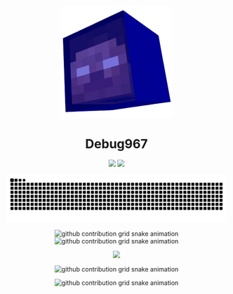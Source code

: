 <div align="center">
  <img src="logo.png" height="256" width="256"/>
<h1>Debug967</h1>
  <p align="center">
  <img src="https://komarev.com/ghpvc/?username=lidongxun967&color=brightgreen&styles=for-the-badge&label=%20%20%20%20%20%20%20%20%20%20%20%20该页总访问次数%20%20%20%20%20%20%20%20%20%20%20%20">
  <a title="github" target="_blank" href="https://github.com/lidongxun967">
  <img src="https://img.shields.io/github/followers/lidongxun967?label=GitHub%20%E5%85%B3%E6%B3%A8&logo=github"></a>
</p>
</div>

<picture>
  <source media="(prefers-color-scheme: dark)" srcset="https://raw.githubusercontent.com/lidongxun967/lidongxun967/output/github-contribution-grid-snake-dark.svg">
  <source media="(prefers-color-scheme: light)" srcset="https://raw.githubusercontent.com/lidongxun967/lidongxun967/output/github-contribution-grid-snake.svg">
  <img alt="github contribution grid snake animation" src="https://raw.githubusercontent.com/lidongxun967/lidongxun967/output/github-contribution-grid-snake.svg">
</picture>

<p align="center">
  <picture>
    <source height="170px" media="(prefers-color-scheme: dark)" srcset="https://github-readme-stats.vercel.app/api?username=lidongxun967&show_icons=true&theme=dark&locale=cn">
    <source height="170px" media="(prefers-color-scheme: light)" srcset="https://github-readme-stats.vercel.app/api?username=lidongxun967&show_icons=true&theme=light&locale=cn">
    <img height="170px" alt="github contribution grid snake animation" src="https://github-readme-stats.vercel.app/api?username=lidongxun967&show_icons=true&locale=cn">
  </picture>
  <picture>
    <source height="170px" media="(prefers-color-scheme: dark)" srcset="https://github-readme-stats.vercel.app/api/top-langs/?username=lidongxun967&layout=compact&locale=cn&theme=dark">
    <source height="170px" media="(prefers-color-scheme: light)" srcset="https://github-readme-stats.vercel.app/api/top-langs/?username=lidongxun967&layout=compact&locale=cn&theme=light">
    <img height="170px" alt="github contribution grid snake animation" src="https://github-readme-stats.vercel.app/api/top-langs/?username=lidongxun967&layout=compact&locale=cn">
  </picture>
</p>

<p align="center">
<img src="https://skillicons.dev/icons?i=cpp,python,html,css,js,ts,wasm,nodejs,vue,npm,pnpm,vite,nuxtjs,react,astro,tailwind,md,bash,powershell,vim,visualstudio,vscode,github,githubactions,cloudflare,workers,vercel,netlify,windows,linux,debian,kali,ubuntu,nginx,docker,ps,xd,qt,git,fastapi,pytorch,terraform,flutter,raspberrypi,arduino,twitter,discord" />
</p>

<p align="center">
  <picture>
    <source height="400px" media="(prefers-color-scheme: dark)" srcset="https://github-readme-activity-graph.vercel.app/graph?username=lidongxun967&custom_title=GitHub%20%E6%B4%BB%E5%8A%A8%E7%BB%9F%E8%AE%A1&theme=github-dark">
    <source height="400px" media="(prefers-color-scheme: light)" srcset="https://github-readme-activity-graph.vercel.app/graph?username=lidongxun967&custom_title=GitHub%20%E6%B4%BB%E5%8A%A8%E7%BB%9F%E8%AE%A1&theme=github-light">
    <img height="400px" alt="github contribution grid snake animation" src="https://github-readme-activity-graph.vercel.app/graph?username=lidongxun967&custom_title=GitHub%20%E6%B4%BB%E5%8A%A8%E7%BB%9F%E8%AE%A1">
  </picture>
</p>

<p align="center">
  <picture>
    <source height="170px" media="(prefers-color-scheme: dark)" srcset="https://streak-stats.demolab.com?user=lidongxun967&theme=dark&locale=zh_Hans&card_width=600">
    <source height="170px" media="(prefers-color-scheme: light)" srcset="https://streak-stats.demolab.com?user=lidongxun967&theme=light&locale=zh_Hans&card_width=600">
    <img height="170px" alt="github contribution grid snake animation" src="https://streak-stats.demolab.com?user=lidongxun967&locale=zh_Hans&card_width=600">
  </picture>
</p>
